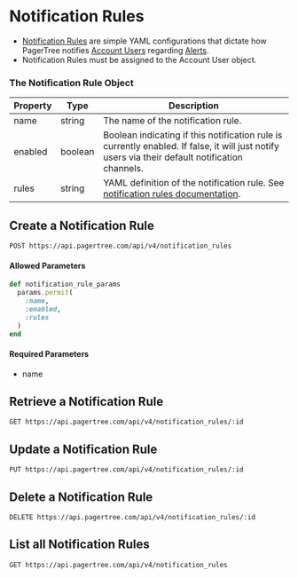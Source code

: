 # Notification Rules

* [Notification Rules](../notification-rules.md) are simple YAML configurations that dictate how PagerTree notifies [Account Users](account-users.md) regarding [Alerts](../alerts.md).
* Notification Rules must be assigned to the Account User object.

### The Notification Rule Object

| Property | Type    | Description                                                                                                                                     |
| -------- | ------- | ----------------------------------------------------------------------------------------------------------------------------------------------- |
| name     | string  | The name of the notification rule.                                                                                                              |
| enabled  | boolean | Boolean indicating if this notification rule is currently enabled. If false, it will just notify users via their default notification channels. |
| rules    | string  | YAML definition of the notification rule. See [notification rules documentation](../notification-rules.md).                                     |

## Create a Notification Rule

```
POST https://api.pagertree.com/api/v4/notification_rules
```

#### Allowed Parameters

```ruby
def notification_rule_params
  params.permit(
    :name,
    :enabled,
    :rules
  )
end
```

#### Required Parameters

* name

## Retrieve a Notification Rule

```
GET https://api.pagertree.com/api/v4/notification_rules/:id
```

## Update a Notification Rule

```
PUT https://api.pagertree.com/api/v4/notification_rules/:id
```

## Delete a Notification Rule

```
DELETE https://api.pagertree.com/api/v4/notification_rules/:id
```

## List all Notification Rules

```
GET https://api.pagertree.com/api/v4/notification_rules
```
